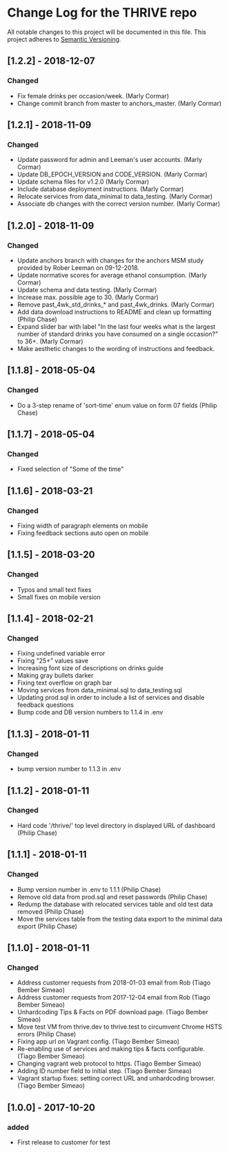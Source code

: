 # Change Log for the THRIVE repo

All notable changes to this project will be documented in this file.
This project adheres to [Semantic Versioning](http://semver.org/).

## [1.2.2] - 2018-12-07
### Changed
- Fix female drinks per occasion/week. (Marly Cormar)
- Change commit branch from master to anchors_master. (Marly Cormar)


## [1.2.1] - 2018-11-09
### Changed
- Update password for admin and Leeman's user accounts. (Marly Cormar)
- Update DB_EPOCH_VERSION and CODE_VERSION. (Marly Cormar)
- Update schema files for v1.2.0 (Marly Cormar)
- Include database deployment instructions. (Marly Cormar)
- Relocate services from data_minimal to data_testing. (Marly Cormar)
- Associate db changes with the correct version number. (Marly Cormar)


## [1.2.0] - 2018-11-09
### Changed
- Update anchors branch with changes for the anchors MSM study provided by Rober Leeman on 09-12-2018.
- Update normative scores for average ethanol consumption. (Marly Cormar)
- Update schema and data testing. (Marly Cormar)
- Increase max. possible age to 30. (Marly Cormar)
- Remove past_4wk_std_drinks_* and past_4wk_drinks. (Marly Cormar)
- Add data download instructions to README and clean up formatting (Philip Chase)
- Expand slider bar with label "In the last four weeks what is the largest number of standard drinks you have consumed on a single occasion?" to 36+. (Marly Cormar)
- Make aesthetic changes to the wording of instructions and feedback.


## [1.1.8] - 2018-05-04
### Changed
- Do a 3-step rename of 'sort-time' enum value on form 07 fields (Philip Chase)


## [1.1.7] - 2018-05-04
### Changed
- Fixed selection of "Some of the time"


## [1.1.6] - 2018-03-21
### Changed
- Fixing width of paragraph elements on mobile
- Fixing feedback sections auto open on mobile


## [1.1.5] - 2018-03-20
### Changed
- Typos and small text fixes
- Small fixes on mobile version


## [1.1.4] - 2018-02-21
### Changed
- Fixing undefined variable error
- Fixing "25+" values save
- Increasing font size of descriptions on drinks guide
- Making gray bullets darker
- Fixing text overflow on graph bar
- Moving services from data_minimal.sql to data_testing.sql
- Updating prod.sql in order to include a list of services and disable feedback questions
- Bump code and DB version numbers to 1.1.4 in .env


## [1.1.3] - 2018-01-11
### Changed
- bump version number to 1.1.3 in .env


## [1.1.2] - 2018-01-11
### Changed
- Hard code '/thrive/' top level directory in displayed URL of dashboard (Philip Chase)


## [1.1.1] - 2018-01-11
### Changed
- Bump version number in .env to 1.1.1 (Philip Chase)
- Remove old data from prod.sql and reset passwords (Philip Chase)
- Redump the database with relocated services table and old test data removed (Philip Chase)
- Move the services table from the testing data export to the minimal data export (Philip Chase)


## [1.1.0] - 2018-01-11
### Changed
- Address customer requests from 2018-01-03 email from Rob (Tiago Bember Simeao)
- Address customer requests from 2017-12-04 email from Rob (Tiago Bember Simeao)
- Unhardcoding Tips & Facts on PDF download page. (Tiago Bember Simeao)
- Move test VM from thrive.dev to thrive.test to circumvent Chrome HSTS errors (Philip Chase)
- Fixing app url on Vagrant config. (Tiago Bember Simeao)
- Re-enabling use of services and making tips & facts configurable. (Tiago Bember Simeao)
- Changing vagrant web protocol to https. (Tiago Bember Simeao)
- Adding ID number field to initial step. (Tiago Bember Simeao)
- Vagrant startup fixes: setting correct URL and unhardcoding browser. (Tiago Bember Simeao)


## [1.0.0] - 2017-10-20
### added
- First release to customer for test
